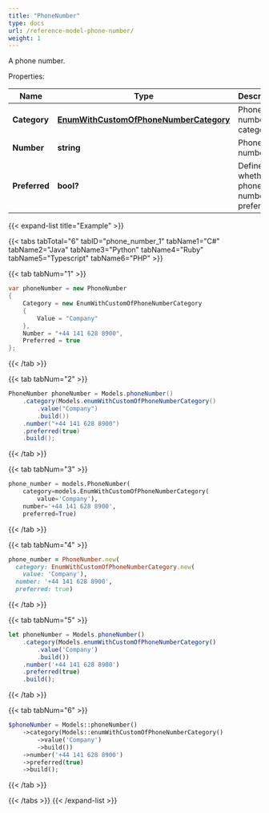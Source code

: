 ```yaml
---
title: "PhoneNumber"
type: docs
url: /reference-model-phone-number/
weight: 1
---
```

A phone number.             

Properties:

Name | Type | Description | Notes
---- | ---- | ----------- | -----
**Category** | [**EnumWithCustomOfPhoneNumberCategory**](/email/reference-model-enum-with-custom-of-phone-number-category/) | Phone number category.              | [optional] 
**Number** | **string** | Phone number.              | [optional] 
**Preferred** | **bool?** | Defines whether phone number is preferred.              | 


{{< expand-list title="Example" >}}

{{< tabs tabTotal="6" tabID="phone_number_1" tabName1="C#" tabName2="Java" tabName3="Python" tabName4="Ruby" tabName5="Typescript" tabName6="PHP" >}}

{{< tab tabNum="1" >}}

```csharp
var phoneNumber = new PhoneNumber
{
    Category = new EnumWithCustomOfPhoneNumberCategory
    {
        Value = "Company"
    },
    Number = "+44 141 628 8900",
    Preferred = true
};
```

{{< /tab >}}

{{< tab tabNum="2" >}}

```java
PhoneNumber phoneNumber = Models.phoneNumber()
    .category(Models.enumWithCustomOfPhoneNumberCategory()
        .value("Company")
        .build())
    .number("+44 141 628 8900")
    .preferred(true)
    .build();
```

{{< /tab >}}

{{< tab tabNum="3" >}}

```python
phone_number = models.PhoneNumber(
    category=models.EnumWithCustomOfPhoneNumberCategory(
        value='Company'),
    number='+44 141 628 8900',
    preferred=True)
```

{{< /tab >}}

{{< tab tabNum="4" >}}

```ruby
phone_number = PhoneNumber.new(
  category: EnumWithCustomOfPhoneNumberCategory.new(
    value: 'Company'),
  number: '+44 141 628 8900',
  preferred: true)
```

{{< /tab >}}

{{< tab tabNum="5" >}}

```typescript
let phoneNumber = Models.phoneNumber()
    .category(Models.enumWithCustomOfPhoneNumberCategory()
        .value('Company')
        .build())
    .number('+44 141 628 8900')
    .preferred(true)
    .build();
```

{{< /tab >}}

{{< tab tabNum="6" >}}

```php
$phoneNumber = Models::phoneNumber()
    ->category(Models::enumWithCustomOfPhoneNumberCategory()
        ->value('Company')
        ->build())
    ->number('+44 141 628 8900')
    ->preferred(true)
    ->build();
```

{{< /tab >}}

{{< /tabs >}}
{{< /expand-list >}}

